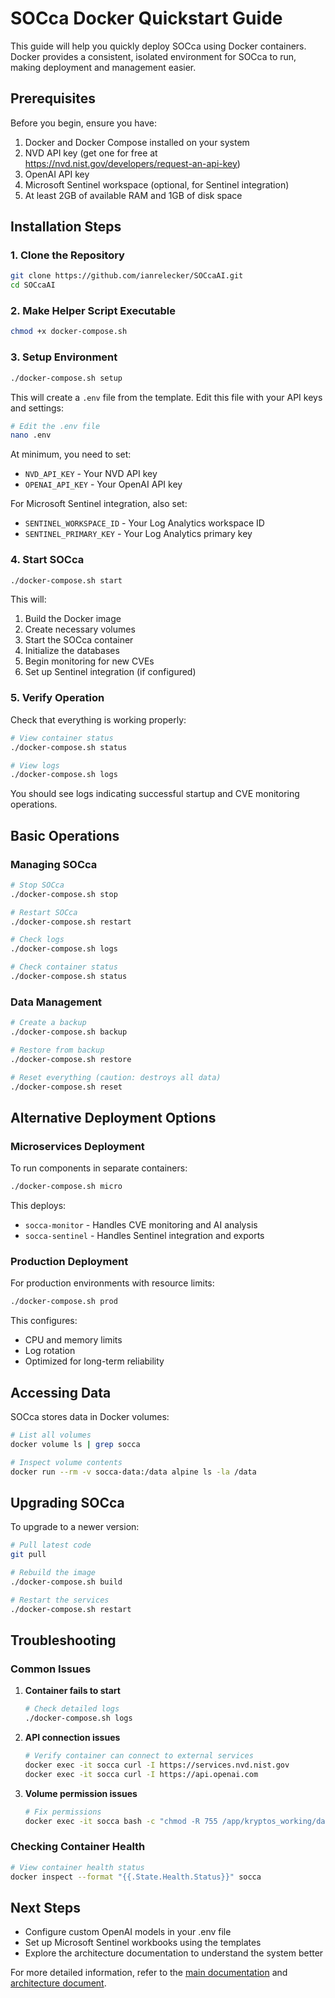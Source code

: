 # SOCca Docker Quickstart Guide

This guide will help you quickly deploy SOCca using Docker containers. Docker provides a consistent, isolated environment for SOCca to run, making deployment and management easier.

## Prerequisites

Before you begin, ensure you have:

1. Docker and Docker Compose installed on your system
2. NVD API key (get one for free at https://nvd.nist.gov/developers/request-an-api-key)
3. OpenAI API key
4. Microsoft Sentinel workspace (optional, for Sentinel integration)
5. At least 2GB of available RAM and 1GB of disk space

## Installation Steps

### 1. Clone the Repository

```bash
git clone https://github.com/ianrelecker/SOCcaAI.git
cd SOCcaAI
```

### 2. Make Helper Script Executable

```bash
chmod +x docker-compose.sh
```

### 3. Setup Environment

```bash
./docker-compose.sh setup
```

This will create a `.env` file from the template. Edit this file with your API keys and settings:

```bash
# Edit the .env file
nano .env
```

At minimum, you need to set:
- `NVD_API_KEY` - Your NVD API key
- `OPENAI_API_KEY` - Your OpenAI API key

For Microsoft Sentinel integration, also set:
- `SENTINEL_WORKSPACE_ID` - Your Log Analytics workspace ID
- `SENTINEL_PRIMARY_KEY` - Your Log Analytics primary key

### 4. Start SOCca

```bash
./docker-compose.sh start
```

This will:
1. Build the Docker image
2. Create necessary volumes
3. Start the SOCca container
4. Initialize the databases
5. Begin monitoring for new CVEs
6. Set up Sentinel integration (if configured)

### 5. Verify Operation

Check that everything is working properly:

```bash
# View container status
./docker-compose.sh status

# View logs
./docker-compose.sh logs
```

You should see logs indicating successful startup and CVE monitoring operations.

## Basic Operations

### Managing SOCca

```bash
# Stop SOCca
./docker-compose.sh stop

# Restart SOCca
./docker-compose.sh restart

# Check logs
./docker-compose.sh logs

# Check container status
./docker-compose.sh status
```

### Data Management

```bash
# Create a backup
./docker-compose.sh backup

# Restore from backup
./docker-compose.sh restore

# Reset everything (caution: destroys all data)
./docker-compose.sh reset
```

## Alternative Deployment Options

### Microservices Deployment

To run components in separate containers:

```bash
./docker-compose.sh micro
```

This deploys:
- `socca-monitor` - Handles CVE monitoring and AI analysis
- `socca-sentinel` - Handles Sentinel integration and exports

### Production Deployment

For production environments with resource limits:

```bash
./docker-compose.sh prod
```

This configures:
- CPU and memory limits
- Log rotation
- Optimized for long-term reliability

## Accessing Data

SOCca stores data in Docker volumes:

```bash
# List all volumes
docker volume ls | grep socca

# Inspect volume contents
docker run --rm -v socca-data:/data alpine ls -la /data
```

## Upgrading SOCca

To upgrade to a newer version:

```bash
# Pull latest code
git pull

# Rebuild the image
./docker-compose.sh build

# Restart the services
./docker-compose.sh restart
```

## Troubleshooting

### Common Issues

1. **Container fails to start**
   ```bash
   # Check detailed logs
   ./docker-compose.sh logs
   ```

2. **API connection issues**
   ```bash
   # Verify container can connect to external services
   docker exec -it socca curl -I https://services.nvd.nist.gov
   docker exec -it socca curl -I https://api.openai.com
   ```

3. **Volume permission issues**
   ```bash
   # Fix permissions
   docker exec -it socca bash -c "chmod -R 755 /app/kryptos_working/data"
   ```

### Checking Container Health

```bash
# View container health status
docker inspect --format "{{.State.Health.Status}}" socca
```

## Next Steps

- Configure custom OpenAI models in your .env file
- Set up Microsoft Sentinel workbooks using the templates
- Explore the architecture documentation to understand the system better

For more detailed information, refer to the [main documentation](README.md) and [architecture document](ARCHITECTURE.md).